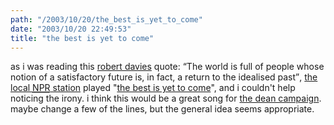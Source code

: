 ```yaml
---
path: "/2003/10/20/the_best_is_yet_to_come" 
date: "2003/10/20 22:49:53" 
title: "the best is yet to come" 
---
```

<p>as i was reading this <a href="http://www.quotationspage.com/quotes.php3?author=Robertson+Davies">robert davies</a> quote: <q>The world is full of people whose notion of a satisfactory future is, in fact, a return to the idealised past</q>, <a href="http://www.wglt.org/">the local <abbr title="National Public Radio">NPR</abbr> station</a> played "<a href="http://www.lyricsxp.com/lyrics/t/the_best_is_yet_to_come_nancy_wilson.html">the best is yet to come</a>", and i couldn't help noticing the irony. i think this would be a great song for <a href="http://www.deanforamerica.com/">the dean campaign</a>. maybe change a few of the lines, but the general idea seems appropriate.</p>